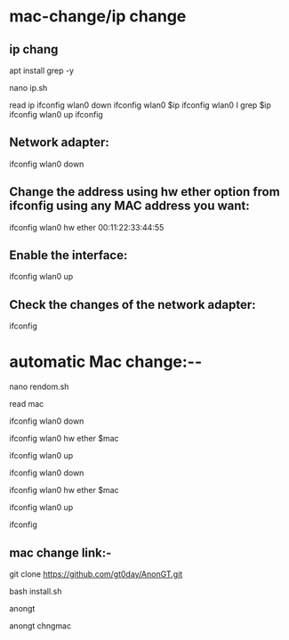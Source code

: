 # mac-change/ip change


## ip chang

apt install grep -y

nano ip.sh

read ip
ifconfig wlan0 down
ifconfig wlan0 $ip
ifconfig wlan0 I grep $ip
ifconfig wlan0 up
ifconfig




## Network adapter:

ifconfig wlan0 down

## Change the address using hw ether option from ifconfig using any MAC address you want:

ifconfig wlan0 hw ether 00:11:22:33:44:55

## Enable the interface:

ifconfig wlan0 up

## Check the changes of the network adapter:

ifconfig


# automatic Mac change:--

nano rendom.sh




read mac

ifconfig wlan0 down

ifconfig wlan0 hw ether $mac

ifconfig wlan0 up


ifconfig wlan0 down

ifconfig wlan0 hw ether $mac

ifconfig wlan0 up

ifconfig



## mac change link:-

git clone https://github.com/gt0day/AnonGT.git


bash install.sh


anongt

anongt chngmac

